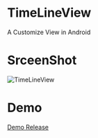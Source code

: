 # TimeLineView
A Customize View in Android

# SrceenShot
![TimeLineView](https://github.com/MatrixLau/TimeLineView/assets/41422920/758c4a9f-f602-4c27-bfc4-ec8a82bd79ff)

# Demo
[Demo Release](https://github.com/MatrixLau/TimeLineView/releases/tag/v1.0alpha)
